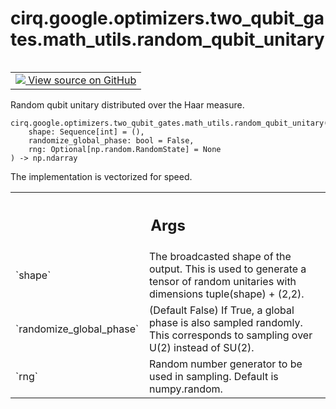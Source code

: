 <div itemscope itemtype="http://developers.google.com/ReferenceObject">
<meta itemprop="name" content="cirq.google.optimizers.two_qubit_gates.math_utils.random_qubit_unitary" />
<meta itemprop="path" content="Stable" />
</div>

# cirq.google.optimizers.two_qubit_gates.math_utils.random_qubit_unitary

<!-- Insert buttons and diff -->

<table class="tfo-notebook-buttons tfo-api" align="left">

<td>
  <a target="_blank" href="https://github.com/quantumlib/cirq/tree/master/cirq/google/optimizers/two_qubit_gates/math_utils.py">
    <img src="https://www.tensorflow.org/images/GitHub-Mark-32px.png" />
    View source on GitHub
  </a>
</td>
</table>



Random qubit unitary distributed over the Haar measure.

<pre class="devsite-click-to-copy prettyprint lang-py tfo-signature-link">
<code>cirq.google.optimizers.two_qubit_gates.math_utils.random_qubit_unitary(
    shape: Sequence[int] = (),
    randomize_global_phase: bool = False,
    rng: Optional[np.random.RandomState] = None
) -> np.ndarray
</code></pre>



<!-- Placeholder for "Used in" -->

The implementation is vectorized for speed.

<!-- Tabular view -->
 <table class="responsive fixed orange">
<colgroup><col width="214px"><col></colgroup>
<tr><th colspan="2"><h2 class="add-link">Args</h2></th></tr>

<tr>
<td>
`shape`
</td>
<td>
The broadcasted shape of the output. This is used to generate
a tensor of random unitaries with dimensions tuple(shape) + (2,2).
</td>
</tr><tr>
<td>
`randomize_global_phase`
</td>
<td>
(Default False) If True, a global phase is also
sampled randomly. This corresponds to sampling over U(2) instead of
SU(2).
</td>
</tr><tr>
<td>
`rng`
</td>
<td>
Random number generator to be used in sampling. Default is
numpy.random.
</td>
</tr>
</table>

